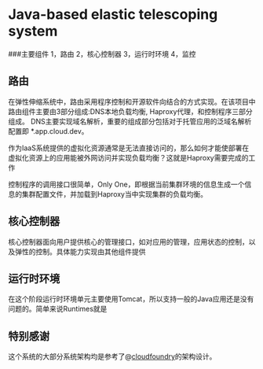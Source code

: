 Java-based elastic telescoping system
=====================================
###主要组件
    1，路由
    2，核心控制器
    3，运行时环境
    4，监控

路由
-----------
  在弹性伸缩系统中，路由采用程序控制和开源软件向结合的方式实现。在该项目中路由组件主要由3部分组成:DNS本地负载均衡,
 Haproxy代理，和控制程序三部分组成。
   DNS主要实现域名解析，重要的组成部分包括对于托管应用的泛域名解析配置即 *.app.cloud.dev。
 
   作为IaaS系统提供的虚拟化资源通常是无法直接访问的，那么如何才能使部署在虚拟化资源上的应用能被外网访问并实现负载均衡？这就是Haproxy需要完成的工作
 
 控制程序的调用接口很简单，Only One，即根据当前集群环境的信息生成一个信息的集群配置文件，并加载到Haproxy当中实现集群的负载均衡。
 
核心控制器
------------
  核心控制器面向用户提供核心的管理接口，如对应用的管理，应用状态的控制，以及弹性的控制。具体能力实现由其他组件提供

运行时环境
----------
  在这个阶段运行时环境单元主要使用Tomcat，所以支持一般的Java应用还是没有问题的。简单来说Runtimes就是

特别感谢
-----------
  这个系统的大部分系统架构均是参考了@[cloudfoundry][2]的架构设计。


[1]:https://github.com/cloudfoundry/
[2]:http://e.weibo.com/u/2169336083
